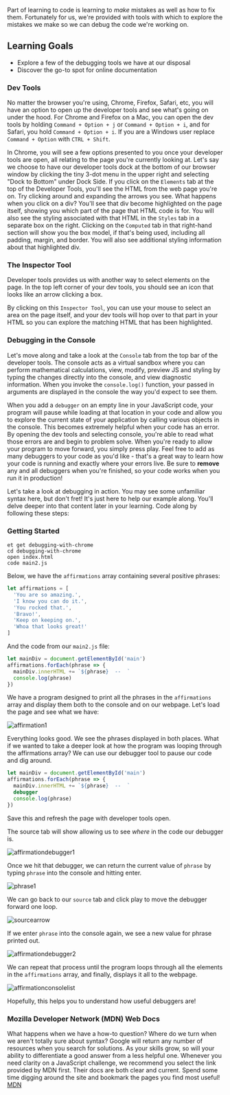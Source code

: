 Part of learning to code is learning to *make* mistakes as well as how to fix them. Fortunately for us, we're provided with tools with which to explore the mistakes we make so we can debug the code we're working on.

## Learning Goals

* Explore a few of the debugging tools we have at our disposal
* Discover the go-to spot for online documentation

### Dev Tools  

No matter the browser you're using, Chrome, Firefox, Safari, etc, you will have an option to open up the developer tools and see what's going on under the hood. For Chrome and Firefox on a Mac, you can open the dev tools by holding `Command + Option + j` or `Command + Option + i`, and for Safari, you hold `Command + Option + i`. If you are a Windows user replace `Command + Option` with `CTRL + Shift`.

In Chrome, you will see a few options presented to you once your developer tools are open, all relating to the page you're currently looking at. Let's say we choose to have our developer tools dock at the bottom of our browser window by clicking the tiny 3-dot menu in the upper right and selecting "Dock to Bottom" under Dock Side. If you click on the `Elements` tab at the top of the Developer Tools, you'll see the HTML from the web page you're on. Try clicking around and expanding the arrows you see. What happens when you click on a div? You'll see that div become highlighted on the page itself, showing you which part of the page that HTML code is for. You will also see the styling associated with that HTML in the `Styles` tab in a separate box on the right. Clicking on the `Computed` tab in that right-hand section will show you the box model, if that's being used, including all padding, margin, and border. You will also see additional styling information about that highlighted div.

### The Inspector Tool

Developer tools provides us with another way to select elements on the page. In the top left corner of your dev tools, you should see an icon that looks like an arrow clicking a box.

By clicking on this `Inspector Tool`, you can use your mouse to select an area on the page itself, and your dev tools will hop over to that part in your HTML so you can explore the matching HTML that has been highlighted.

### Debugging in the Console

Let's move along and take a look at the `Console` tab from the top bar of the developer tools. The console acts as a virtual sandbox where you can perform mathematical calculations, view, modify, preview JS and styling by typing the changes directly into the console, and view diagnostic information. When you invoke the `console.log()` function, your passed in arguments are displayed in the console the way you'd expect to see them.

When you add a `debugger` on an empty line in your JavaScript code, your program will pause while loading at that location in your code and allow you to explore the current state of your application by calling various objects in the console. This becomes extremely helpful when your code has an error. By opening the dev tools and selecting console, you're able to read what those errors are and begin to problem solve. When you're ready to allow your program to move forward, you simply press play. Feel free to add as many debuggers to your code as you'd like - that's a great way to learn how your code is running and exactly where your errors live. Be sure to **remove** any and all debuggers when you're finished, so your code works when you run it in production!

Let's take a look at debugging in action. You may see some unfamiliar syntax here, but don't fret! It's just here to help our example along. You'll delve deeper into that content later in your learning. Code along by following these steps:

### Getting Started

```no-highlight
et get debugging-with-chrome
cd debugging-with-chrome
open index.html
code main2.js
```

Below, we have the `affirmations` array containing several positive phrases:

```JavaScript
let affirmations = [
  'You are so amazing.',
  'I know you can do it.',
  'You rocked that.',
  'Bravo!',
  'Keep on keeping on.',
  'Whoa that looks great!'
]
```

And the code from our `main2.js` file:

```JavaScript
let mainDiv = document.getElementById('main')
affirmations.forEach(phrase => {
  mainDiv.innerHTML += `${phrase}  --  `
  console.log(phrase)
})
```

We have a program designed to print all the phrases in the `affirmations` array and display them both to the console and on our webpage. Let's load the page and see what we have:

![affirmation1](https://s3.amazonaws.com/horizon-production/images/affirmation1.png)

Everything looks good. We see the phrases displayed in both places. What if we wanted to take a deeper look at how the program was looping through the affirmations array? We can use our debugger tool to pause our code and dig around.

```JavaScript
let mainDiv = document.getElementById('main')
affirmations.forEach(phrase => {
  mainDiv.innerHTML += `${phrase}  --  `
  debugger
  console.log(phrase)
})
```

Save this and refresh the page with developer tools open.

The source tab will show allowing us to see _where_ in the code our debugger is.

![affirmationdebugger1](https://s3.amazonaws.com/horizon-production/images/affirmation_debugger1.png)

Once we hit that debugger, we can return the current value of `phrase` by typing `phrase` into the console and hitting enter.

![phrase1](https://s3.amazonaws.com/horizon-production/images/phrase1.png)

We can go back to our `source` tab and click play to move the debugger forward one loop.

![sourcearrow](https://s3.amazonaws.com/horizon-production/images/sourcearrow2.png)

If we enter `phrase` into the console again, we see a new value for phrase printed out.

![affirmationdebugger2](https://s3.amazonaws.com/horizon-production/images/phrase2.png)

We can repeat that process until the program loops through all the elements in the `affirmations` array, and finally, displays it all to the webpage.

![affirmationconsolelist](https://s3.amazonaws.com/horizon-production/images/affirmationconsolelist.png)

Hopefully, this helps you to understand how useful debuggers are!

### Mozilla Developer Network (MDN) Web Docs

What happens when we have a how-to question? Where do we turn when we aren't totally sure about syntax? Google will return any number of resources when you search for solutions. As your skills grow, so will your ability to differentiate a good answer from a less helpful one. Whenever you need clarity on a JavaScript challenge, we recommend you select the link provided by MDN first. Their docs are both clear and current. Spend some time digging around the site and bookmark the pages you find most useful! [MDN](https://developer.mozilla.org/en-US/docs/Web/JavaScript)
